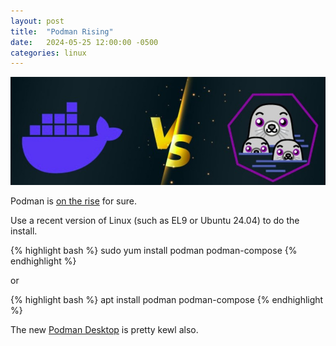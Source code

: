 ```yaml
---
layout: post
title:  "Podman Rising"
date:   2024-05-25 12:00:00 -0500
categories: linux
---
```


![podman-rocks](/img/podman-rocks.jpg)

Podman is [on the rise](https://dev.to/ujjawaltyagi/docker-alternative-podman-on-rise-the-future-of-devops-31i2) for sure.

Use a recent version of Linux (such as EL9 or Ubuntu 24.04) to do the install.

{% highlight bash %}
sudo yum install podman podman-compose
{% endhighlight %}

or

{% highlight bash %}
apt install podman podman-compose
{% endhighlight %}

The new [Podman Desktop](https://podman-desktop.io/) is pretty kewl also.
